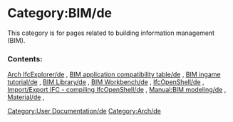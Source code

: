 # Category:BIM/de
This category is for pages related to building information management (BIM).

### Contents:

[Arch IfcExplorer/de](Arch_IfcExplorer/de.md) , [BIM application compatibility table/de](BIM_application_compatibility_table/de.md) , [BIM ingame tutorial/de](BIM_ingame_tutorial/de.md) , [BIM Library/de](BIM_Library/de.md) , [BIM Workbench/de](BIM_Workbench/de.md) , [IfcOpenShell/de](IfcOpenShell/de.md) , [Import/Export IFC - compiling IfcOpenShell/de](Import/Export_IFC_-_compiling_IfcOpenShell/de.md) , [Manual:BIM modeling/de](Manual:BIM_modeling/de.md) , [Material/de](Material/de.md) ,

[Category:User Documentation/de](Category:User_Documentation/de.md) [Category:Arch/de](Category:Arch/de.md)
